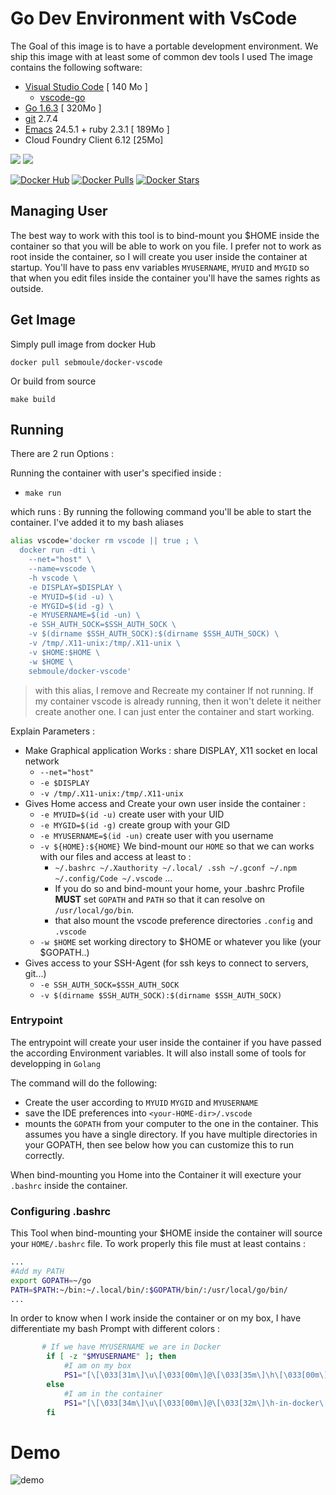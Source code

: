 # Go Dev Environment with VsCode

The Goal of this image is to have a portable development environment.
We ship this image with at least some of common dev tools I used
The image contains the following software:


- [Visual Studio Code](https://code.visualstudio.com/) [ 140 Mo ]
  - [vscode-go](https://github.com/Microsoft/vscode-go)
- [Go 1.6.3](https://golang.org/) [ 320Mo ]
- [git]() 2.7.4
- [Emacs]() 24.5.1 + ruby 2.3.1 [ 189Mo ]
- Cloud Foundry Client 6.12 [25Mo]

[![](https://images.microbadger.com/badges/version/sebmoule/docker-vscode.svg)](http://microbadger.com/images/sebmoule/docker-vscode "Get your own version badge on microbadger.com")
[![](https://images.microbadger.com/badges/image/sebmoule/docker-vscode.svg)](http://microbadger.com/images/sebmoule/docker-vscode "Get your own image badge on microbadger.com")

[![Docker Hub](https://img.shields.io/badge/docker-ready-blue.svg)](https://hub.docker.com/r/sebmoule/docker-vscode/)
[![Docker Pulls](https://img.shields.io/docker/pulls/sebmoule/docker-vscode.svg?maxAge=2592000)]()
[![Docker Stars](https://img.shields.io/docker/stars/sebmoule/docker-vscode.svg?maxAge=2592000)]()


## Managing User

The best way to work with this tool is to bind-mount you $HOME inside the container so that you will be 
able to work on you file.
I prefer not to work as root inside the container, so I will create you user inside the container at startup.
You'll have to pass env variables `MYUSERNAME`, `MYUID` and `MYGID` so that when you edit files inside the container you'll have the sames rights as outside.

## Get Image

Simply pull image from docker Hub
```
docker pull sebmoule/docker-vscode
```

Or build from source 
```
make build
```

## Running

There are 2 run Options :

Running the container with user's specified inside :
  - `make run`

which runs :
By running the following command you'll be able to start the container.
I've added it to my bash aliases

```bash
alias vscode='docker rm vscode || true ; \
  docker run -dti \
    --net="host" \
    --name=vscode \
    -h vscode \
    -e DISPLAY=$DISPLAY \
    -e MYUID=$(id -u) \
    -e MYGID=$(id -g) \
    -e MYUSERNAME=$(id -un) \
    -e SSH_AUTH_SOCK=$SSH_AUTH_SOCK \
    -v $(dirname $SSH_AUTH_SOCK):$(dirname $SSH_AUTH_SOCK) \
    -v /tmp/.X11-unix:/tmp/.X11-unix \
    -v $HOME:$HOME \
    -w $HOME \
    sebmoule/docker-vscode'
```

>with this alias, I remove and Recreate my container If not running.
>If my container vscode is already running, then it won't delete it neither create another one.
>I can just enter the container and start working.



Explain Parameters :

- Make Graphical application Works : share DISPLAY, X11 socket en local network
  - `--net="host"` 
  - `-e $DISPLAY`
  - `-v /tmp/.X11-unix:/tmp/.X11-unix`
- Gives Home access and Create your own user inside the container :
  - `-e MYUID=$(id -u)` create user with your UID
  - `-e MYGID=$(id -g)` create group with your GID
  - `-e MYUSERNAME=$(id -un)` create user with you username
  - `-v ${HOME}:${HOME}` We bind-mount our `HOME` so that we can works with our files and access at least to :
    - `~/.bashrc ~/.Xauthority ~/.local/ .ssh ~/.gconf ~/.npm ~/.config/Code ~/.vscode` ...
    - If you do so and bind-mount your home, your .bashrc Profile **MUST** set `GOPATH` and `PATH` so that it can resolve on `/usr/local/go/bin`.	
    - that also mount the vscode preference directories `.config` and `.vscode`
  - `-w $HOME` set working directory to $HOME or whatever you like (your $GOPATH..)
- Gives access to your SSH-Agent (for ssh keys to connect to servers, git...)
  - `-e SSH_AUTH_SOCK=$SSH_AUTH_SOCK`
  - `-v $(dirname $SSH_AUTH_SOCK):$(dirname $SSH_AUTH_SOCK)`



### Entrypoint

The entrypoint will create your user inside the container if you have passed the according Environment variables.
It will also install some of tools for developping in `Golang`

The command will do the following:

- Create the user according to `MYUID` `MYGID` and `MYUSERNAME`
- save the IDE preferences into `<your-HOME-dir>/.vscode`
- mounts the `GOPATH` from your computer to the one in the container. This
assumes you have a single directory. If you have multiple directories in your
GOPATH, then see below how you can customize this to run correctly.

When bind-mounting you Home into the Container it will execture your `.bashrc` inside the container.

### Configuring .bashrc

This Tool when bind-mounting your $HOME inside the container will  source your `HOME/.bashrc` file.
To work properly this file must at least contains :

```bash
...
#Add my PATH                                                                                                                                                                   
export GOPATH=~/go                                                                                                                                                             
PATH=$PATH:~/bin:~/.local/bin/:$GOPATH/bin/:/usr/local/go/bin/ 
...
```

In order to know when I work inside the container or on my box, I have differentiate my bash Prompt with different colors :

```bash
       # If we have MYUSERNAME we are in Docker                                                                                                                               
        if [ -z "$MYUSERNAME" ]; then                                                                                                                                          
            #I am on my box                                                                                                                                                    
            PS1="[\[\033[31m\]\u\[\033[00m\]@\[\033[35m\]\h\[\033[00m\]: \[\033[34m\]\w\[\033[00m\]]\[\033[00m\]$"                                                             
        else                                                                                                                                                                   
            #I am in the container                                                                                                                                             
            PS1="[\[\033[34m\]\u\[\033[00m\]@\[\033[32m\]\h-in-docker\[\033[00m\]: \[\033[35m\]\w\[\033[00m\]]\[\033[00m\]$"                                                   
        fi  
```


# Demo


![demo](https://github.com/sebmoule/docker-vscode/raw/master/demo.gif)
<!-- 
![demo](demo.gif)
[![asciicast](https://asciinema.org/a/86284.png)](https://asciinema.org/a/86284) 
-->


